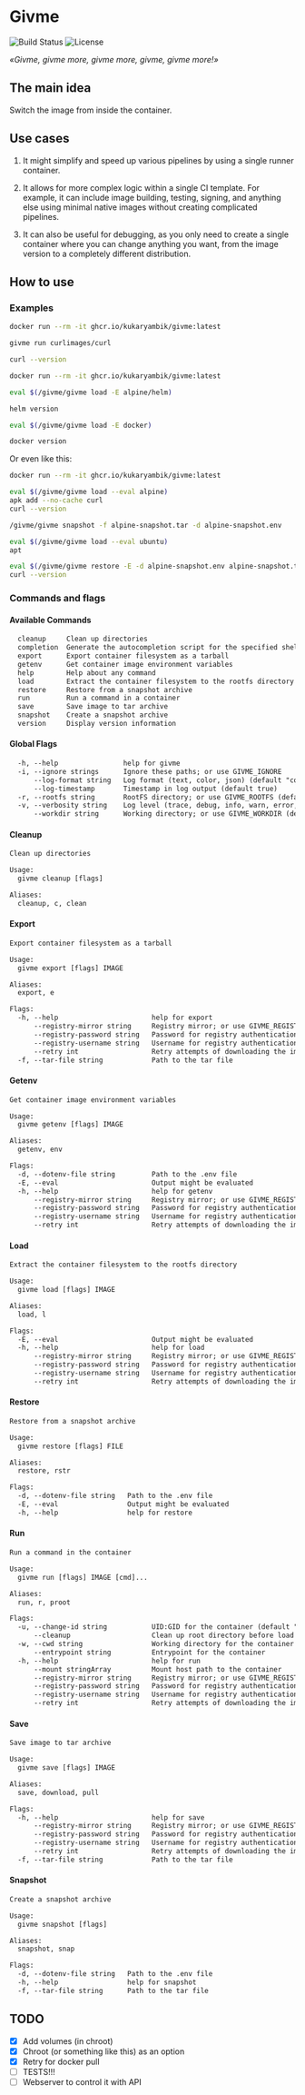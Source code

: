 # Givme

![Build Status](https://img.shields.io/github/actions/workflow/status/kukaryambik/givme/docker-publish.yml)
![License](https://img.shields.io/github/license/kukaryambik/givme)

_«Givme, givme more, givme more, givme, givme more!»_

## The main idea

Switch the image from inside the container.

## Use cases

1. It might simplify and speed up various pipelines by using a single runner container.

2. It allows for more complex logic within a single CI template. For example, it can include image building, testing, signing, and anything else using minimal native images without creating complicated pipelines.

3. It can also be useful for debugging, as you only need to create a single container where you can change anything you want, from the image version to a completely different distribution.

## How to use

### Examples

```sh
docker run --rm -it ghcr.io/kukaryambik/givme:latest

givme run curlimages/curl

curl --version
```

```sh
docker run --rm -it ghcr.io/kukaryambik/givme:latest

eval $(/givme/givme load -E alpine/helm)

helm version

eval $(/givme/givme load -E docker)

docker version

```

Or even like this:

```sh
docker run --rm -it ghcr.io/kukaryambik/givme:latest

eval $(/givme/givme load --eval alpine)
apk add --no-cache curl
curl --version

/givme/givme snapshot -f alpine-snapshot.tar -d alpine-snapshot.env

eval $(/givme/givme load --eval ubuntu)
apt

eval $(/givme/givme restore -E -d alpine-snapshot.env alpine-snapshot.tar)
curl --version

```

### Commands and flags

#### Available Commands

```txt
  cleanup     Clean up directories
  completion  Generate the autocompletion script for the specified shell
  export      Export container filesystem as a tarball
  getenv      Get container image environment variables
  help        Help about any command
  load        Extract the container filesystem to the rootfs directory
  restore     Restore from a snapshot archive
  run         Run a command in a container
  save        Save image to tar archive
  snapshot    Create a snapshot archive
  version     Display version information
```

#### Global Flags

```txt
  -h, --help                help for givme
  -i, --ignore strings      Ignore these paths; or use GIVME_IGNORE
      --log-format string   Log format (text, color, json) (default "color")
      --log-timestamp       Timestamp in log output (default true)
  -r, --rootfs string       RootFS directory; or use GIVME_ROOTFS (default "/")
  -v, --verbosity string    Log level (trace, debug, info, warn, error, fatal, panic) (default "info")
      --workdir string      Working directory; or use GIVME_WORKDIR (default "/givme/tmp")
```

#### Cleanup

```txt
Clean up directories

Usage:
  givme cleanup [flags]

Aliases:
  cleanup, c, clean
```

#### Export

```txt
Export container filesystem as a tarball

Usage:
  givme export [flags] IMAGE

Aliases:
  export, e

Flags:
  -h, --help                       help for export
      --registry-mirror string     Registry mirror; or use GIVME_REGISTRY_MIRROR
      --registry-password string   Password for registry authentication; or use GIVME_REGISTRY_PASSWORD
      --registry-username string   Username for registry authentication; or use GIVME_REGISTRY_USERNAME
      --retry int                  Retry attempts of downloading the image; or use GIVME_RETRY
  -f, --tar-file string            Path to the tar file
```

#### Getenv

```txt
Get container image environment variables

Usage:
  givme getenv [flags] IMAGE

Aliases:
  getenv, env

Flags:
  -d, --dotenv-file string         Path to the .env file
  -E, --eval                       Output might be evaluated
  -h, --help                       help for getenv
      --registry-mirror string     Registry mirror; or use GIVME_REGISTRY_MIRROR
      --registry-password string   Password for registry authentication; or use GIVME_REGISTRY_PASSWORD
      --registry-username string   Username for registry authentication; or use GIVME_REGISTRY_USERNAME
      --retry int                  Retry attempts of downloading the image; or use GIVME_RETRY
```

#### Load

```txt
Extract the container filesystem to the rootfs directory

Usage:
  givme load [flags] IMAGE

Aliases:
  load, l

Flags:
  -E, --eval                       Output might be evaluated
  -h, --help                       help for load
      --registry-mirror string     Registry mirror; or use GIVME_REGISTRY_MIRROR
      --registry-password string   Password for registry authentication; or use GIVME_REGISTRY_PASSWORD
      --registry-username string   Username for registry authentication; or use GIVME_REGISTRY_USERNAME
      --retry int                  Retry attempts of downloading the image; or use GIVME_RETRY
```

#### Restore

```txt
Restore from a snapshot archive

Usage:
  givme restore [flags] FILE

Aliases:
  restore, rstr

Flags:
  -d, --dotenv-file string   Path to the .env file
  -E, --eval                 Output might be evaluated
  -h, --help                 help for restore
```

#### Run

```txt
Run a command in the container

Usage:
  givme run [flags] IMAGE [cmd]...

Aliases:
  run, r, proot

Flags:
  -u, --change-id string           UID:GID for the container (default "0:0")
      --cleanup                    Clean up root directory before load (default true)
  -w, --cwd string                 Working directory for the container
      --entrypoint string          Entrypoint for the container
  -h, --help                       help for run
      --mount stringArray          Mount host path to the container
      --registry-mirror string     Registry mirror; or use GIVME_REGISTRY_MIRROR
      --registry-password string   Password for registry authentication; or use GIVME_REGISTRY_PASSWORD
      --registry-username string   Username for registry authentication; or use GIVME_REGISTRY_USERNAME
      --retry int                  Retry attempts of downloading the image; or use GIVME_RETRY
```

#### Save

```txt
Save image to tar archive

Usage:
  givme save [flags] IMAGE

Aliases:
  save, download, pull

Flags:
  -h, --help                       help for save
      --registry-mirror string     Registry mirror; or use GIVME_REGISTRY_MIRROR
      --registry-password string   Password for registry authentication; or use GIVME_REGISTRY_PASSWORD
      --registry-username string   Username for registry authentication; or use GIVME_REGISTRY_USERNAME
      --retry int                  Retry attempts of downloading the image; or use GIVME_RETRY
  -f, --tar-file string            Path to the tar file
```

#### Snapshot

```txt
Create a snapshot archive

Usage:
  givme snapshot [flags]

Aliases:
  snapshot, snap

Flags:
  -d, --dotenv-file string   Path to the .env file
  -h, --help                 help for snapshot
  -f, --tar-file string      Path to the tar file
```

## TODO

- [x] Add volumes (in chroot)
- [x] Chroot (or something like this) as an option
- [x] Retry for docker pull
- [ ] TESTS!!!
- [ ] Webserver to control it with API
